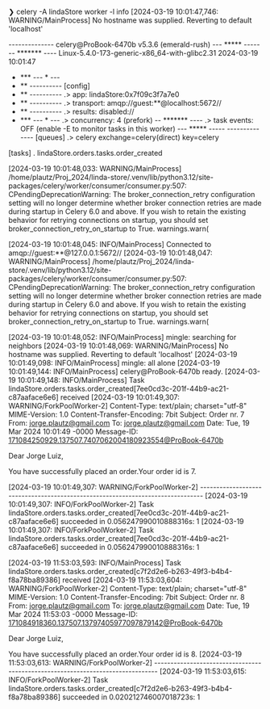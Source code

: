 ❯ celery -A lindaStore worker -l info
[2024-03-19 10:01:47,746: WARNING/MainProcess] No hostname was supplied. Reverting to default 'localhost'
 
 -------------- celery@ProBook-6470b v5.3.6 (emerald-rush)
--- ***** ----- 
-- ******* ---- Linux-5.4.0-173-generic-x86_64-with-glibc2.31 2024-03-19 10:01:47
- *** --- * --- 
- ** ---------- [config]
- ** ---------- .> app:         lindaStore:0x7f09c3f7a7e0
- ** ---------- .> transport:   amqp://guest:**@localhost:5672//
- ** ---------- .> results:     disabled://
- *** --- * --- .> concurrency: 4 (prefork)
-- ******* ---- .> task events: OFF (enable -E to monitor tasks in this worker)
--- ***** ----- 
 -------------- [queues]
                .> celery           exchange=celery(direct) key=celery
                

[tasks]
  . lindaStore.orders.tasks.order_created

[2024-03-19 10:01:48,033: WARNING/MainProcess] /home/plautz/Proj_2024/linda-store/.venv/lib/python3.12/site-packages/celery/worker/consumer/consumer.py:507: CPendingDeprecationWarning: The broker_connection_retry configuration setting will no longer determine
whether broker connection retries are made during startup in Celery 6.0 and above.
If you wish to retain the existing behavior for retrying connections on startup,
you should set broker_connection_retry_on_startup to True.
  warnings.warn(

[2024-03-19 10:01:48,045: INFO/MainProcess] Connected to amqp://guest:**@127.0.0.1:5672//
[2024-03-19 10:01:48,047: WARNING/MainProcess] /home/plautz/Proj_2024/linda-store/.venv/lib/python3.12/site-packages/celery/worker/consumer/consumer.py:507: CPendingDeprecationWarning: The broker_connection_retry configuration setting will no longer determine
whether broker connection retries are made during startup in Celery 6.0 and above.
If you wish to retain the existing behavior for retrying connections on startup,
you should set broker_connection_retry_on_startup to True.
  warnings.warn(

[2024-03-19 10:01:48,052: INFO/MainProcess] mingle: searching for neighbors
[2024-03-19 10:01:48,069: WARNING/MainProcess] No hostname was supplied. Reverting to default 'localhost'
[2024-03-19 10:01:49,098: INFO/MainProcess] mingle: all alone
[2024-03-19 10:01:49,144: INFO/MainProcess] celery@ProBook-6470b ready.
[2024-03-19 10:01:49,148: INFO/MainProcess] Task lindaStore.orders.tasks.order_created[7ee0cd3c-201f-44b9-ac21-c87aaface6e6] received
[2024-03-19 10:01:49,307: WARNING/ForkPoolWorker-2] Content-Type: text/plain; charset="utf-8"
MIME-Version: 1.0
Content-Transfer-Encoding: 7bit
Subject: Order nr. 7
From: jorge.plautz@gmail.com
To: jorge.plautz@gmail.com
Date: Tue, 19 Mar 2024 10:01:49 -0000
Message-ID: <171084250929.137507.7407062004180923554@ProBook-6470b>

Dear Jorge Luiz,

You have successfully placed an order.Your order id is 7.

[2024-03-19 10:01:49,307: WARNING/ForkPoolWorker-2] -------------------------------------------------------------------------------
[2024-03-19 10:01:49,307: INFO/ForkPoolWorker-2] Task lindaStore.orders.tasks.order_created[7ee0cd3c-201f-44b9-ac21-c87aaface6e6] succeeded in 0.056247990010888316s: 1
[2024-03-19 10:01:49,307: INFO/ForkPoolWorker-2] Task lindaStore.orders.tasks.order_created[7ee0cd3c-201f-44b9-ac21-c87aaface6e6] succeeded in 0.056247990010888316s: 1


[2024-03-19 11:53:03,593: INFO/MainProcess] Task lindaStore.orders.tasks.order_created[c7f2d2e6-b263-49f3-b4b4-f8a78ba89386] received
[2024-03-19 11:53:03,604: WARNING/ForkPoolWorker-2] Content-Type: text/plain; charset="utf-8"
MIME-Version: 1.0
Content-Transfer-Encoding: 7bit
Subject: Order nr. 8
From: jorge.plautz@gmail.com
To: jorge.plautz@gmail.com
Date: Tue, 19 Mar 2024 11:53:03 -0000
Message-ID: <171084918360.137507.13797405977097879142@ProBook-6470b>

Dear Jorge Luiz,

You have successfully placed an order.Your order id is 8.
[2024-03-19 11:53:03,613: WARNING/ForkPoolWorker-2] -------------------------------------------------------------------------------
[2024-03-19 11:53:03,615: INFO/ForkPoolWorker-2] Task lindaStore.orders.tasks.order_created[c7f2d2e6-b263-49f3-b4b4-f8a78ba89386] succeeded in 0.020212746007018723s: 1
